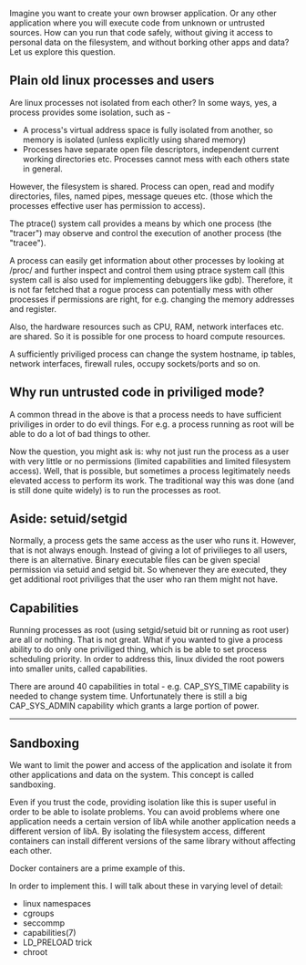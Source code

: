 
Imagine you want to create your own browser application. Or any other application where you will execute code from unknown or untrusted sources. How can you run that code safely, without giving it access to personal data on the filesystem, and without borking  other apps and data? Let us explore this question. 

## Plain old linux processes and users 

Are linux processes not isolated from each other? In some ways, yes, a process provides some isolation, such as -
 - A process's virtual address space is fully isolated from another, so memory is isolated (unless explicitly using shared memory)
 - Processes have separate open file descriptors, independent current working directories etc. Processes cannot mess with each others state in general.

However, the filesystem is shared. Process can open, read and modify directories, files, named pipes, message queues etc. (those which the processes effective user has permission to access).

The ptrace() system call provides a means by which one process (the "tracer") may observe and control the execution of another process (the "tracee").

A process can easily get information about other processes by looking at /proc/ and further inspect and control them using ptrace system call (this system call is also used for implementing debuggers like gdb). Therefore, it is not far fetched that a rogue process can potentially mess with other processes if permissions are right, for e.g. changing the memory addresses and register.

Also, the hardware resources such as CPU, RAM, network interfaces etc. are shared. So it is possible for one process to hoard compute resources.

A sufficiently priviliged process can change the system hostname, ip tables, network interfaces, firewall rules, occupy sockets/ports and so on.

## Why run untrusted code in priviliged mode?

A common thread in the above is that a process needs to have sufficient priviliges in order to do evil things. For e.g. a process running as root will be able to do a lot of bad things to other.

Now the question, you might ask is: why not just run the process as a user with very little or no permissions (limited capabilities and limited filesystem access). Well, that is possible, but sometimes a process legitimately needs elevated access to perform its work. The traditional way this was done (and is still done quite widely) is to run the processes as root.

## Aside: setuid/setgid

Normally, a process gets the same access as the user who runs it. However, that is not always enough. Instead of giving a lot of privilieges to all users, there is an alternative. Binary executable files can be given special permission via setuid and setgid bit. So whenever they are executed, they get additional root priviliges that the user who ran them might not have.

## Capabilities

Running processes as root (using setgid/setuid bit or running as root user) are all or nothing. That is not great. What if you wanted to give a process ability to do only one priviliged thing, which is be able to set process scheduling priority. In order to address this, linux divided the root powers into smaller units, called capabilities.

There are around 40 capabilities in total - e.g. CAP_SYS_TIME capability is needed to change system time.
Unfortunately there is still a big CAP_SYS_ADMIN capability which grants a large portion of power.

-------
## Sandboxing

We want to limit the power and access of the application and isolate it from other applications and data on the system. This concept is called sandboxing.

Even if you trust the code, providing isolation like this is super useful in order to be able to isolate problems. You can avoid problems where one application needs a certain version of libA while another application needs a different version of libA. By isolating the filesystem access, different containers can install different versions of the same library without affecting each other.

Docker containers are a prime example of this.

In order to implement this.
I will talk about these in varying level of detail:

- linux namespaces
- cgroups
- seccommp
- capabilities(7)
- LD_PRELOAD trick
- chroot